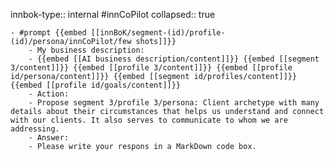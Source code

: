 innbok-type:: internal
#innCoPilot
collapsed:: true

	- #prompt {{embed [[innBoK/segment-(id)/profile-(id)/persona/innCoPilot/few shots]]}}
		- My business description:
		- {{embed [[AI business description/content]]}} {{embed [[segment 3/content]]}} {{embed [[profile 3/content]]}} {{embed [[profile id/persona/content]]}} {{embed [[segment id/profiles/content]]}} {{embed [[profile id/goals/content]]}}
		- Action:
		- Propose segment 3/profile 3/persona: Client archetype with many details about their circumstances that helps us understand and connect with our clients. It also serves to communicate to whom we are addressing.
		- Answer:
		- Please write your respons in a MarkDown code box.